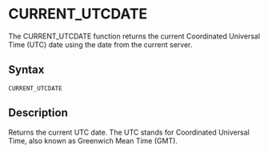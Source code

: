 <!-- loio8a4a427606c64a229b0dcf5b69513c5f -->

# CURRENT\_UTCDATE

The CURRENT\_UTCDATE function returns the current Coordinated Universal Time \(UTC\) date using the date from the current server.



<a name="loio8a4a427606c64a229b0dcf5b69513c5f__section_w1r_1nh_bpb"/>

## Syntax

`CURRENT_UTCDATE` 



<a name="loio8a4a427606c64a229b0dcf5b69513c5f__section_x1r_1nh_bpb"/>

## Description

Returns the current UTC date. The UTC stands for Coordinated Universal Time, also known as Greenwich Mean Time \(GMT\).

